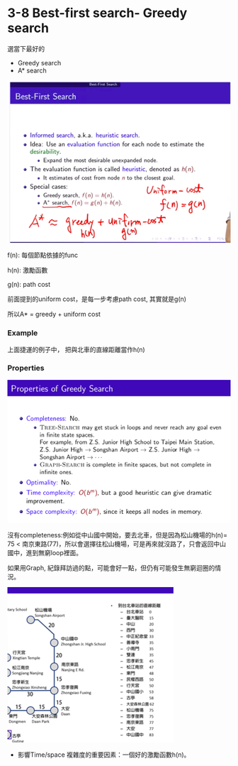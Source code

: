 # 3-8 Best-first search- Greedy search

選當下最好的

- Greedy search
- A* search

![img/3-8-1](img/3-8-1.png)

f(n): 每個節點依據的func

h(n): 激勵函數

g(n): path cost

前面提到的uniform cost，是每一步考慮path cost, 其實就是g(n)

所以A* = greedy + uniform cost

### Example

上面捷運的例子中， 把與北車的直線距離當作h(n)

### Properties
![img/3-8-2](img/3-8-2.png)

沒有completeness:例如從中山國中開始，要去北車，但是因為松山機場的h(n)= 75 < 南京東路(77)，所以會選擇往松山機場，可是再來就沒路了，只會返回中山國中，進到無窮loop裡面。

如果用Graph, 紀錄拜訪過的點，可能會好一點，但仍有可能發生無窮迴圈的情況。

![img/3-8-3](img/3-8-3.png)

- 影響Time/space 複雜度的重要因素：一個好的激勵函數h(n)。